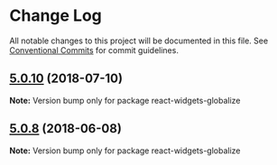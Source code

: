 # Change Log

All notable changes to this project will be documented in this file.
See [Conventional Commits](https://conventionalcommits.org) for commit guidelines.

<a name="5.0.10"></a>
## [5.0.10](https://github.com/jquense/react-widgets/compare/react-widgets-globalize@5.0.9...react-widgets-globalize@5.0.10) (2018-07-10)




**Note:** Version bump only for package react-widgets-globalize

<a name="5.0.8"></a>
## [5.0.8](https://github.com/jquense/react-widgets/compare/react-widgets-globalize@5.0.7...react-widgets-globalize@5.0.8) (2018-06-08)




**Note:** Version bump only for package react-widgets-globalize
